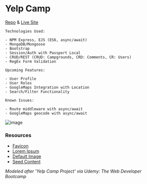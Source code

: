 # Yelp Camp

[Repo](https://github.com/cwithac/yelp_camp) & [Live Site](https://infinite-springs-32065.herokuapp.com/)


```
Technologies Used:

- NPM Express, EJS (ES6, async/await)
- MongoDB/Mongoose
- Bootstrap
- Session/Auth with Passport Local
- CRUD/REST (CRUD: Campgrounds, CRD: Comments, CR: Users)
- RegEx Form Validation
```

```
Upcoming Features:

- User Profile
- User Roles
- GoogleMaps Integration with Location
- Search/Filter Functionality
```

```
Known Issues:

- Route middleware with async/await
- GoogleMaps geocode with async/await
```

![image](https://i.imgur.com/RfyWPQf.png)

### Resources
- [Favicon](http://www.favicon.cc/?action=icon&file_id=900114)
- [Lorem Ipsum](http://www.bobrosslipsum.com/)
- [Default Image](https://pixabay.com/photo-548022/)
- [Seed Content](https://greatist.com/fitness/best-camping-united-states)

_Modeled after 'Yelp Camp Project' via Udemy: The Web Developer Bootcamp_

